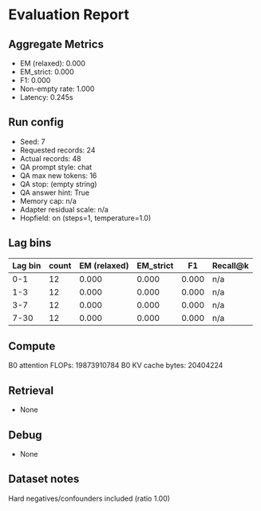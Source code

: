 # Evaluation Report

## Aggregate Metrics

- EM (relaxed): 0.000
- EM_strict: 0.000
- F1: 0.000
- Non-empty rate: 1.000
- Latency: 0.245s

## Run config
- Seed: 7
- Requested records: 24
- Actual records: 48
- QA prompt style: chat
- QA max new tokens: 16
- QA stop: (empty string)
- QA answer hint: True
- Memory cap: n/a
- Adapter residual scale: n/a
- Hopfield: on (steps=1, temperature=1.0)

## Lag bins
| Lag bin | count | EM (relaxed) | EM_strict | F1 | Recall@k |
| ------- | ----- | ------------- | --------- | --- | -------- |
| 0-1 | 12 | 0.000 | 0.000 | 0.000 | n/a |
| 1-3 | 12 | 0.000 | 0.000 | 0.000 | n/a |
| 3-7 | 12 | 0.000 | 0.000 | 0.000 | n/a |
| 7-30 | 12 | 0.000 | 0.000 | 0.000 | n/a |

## Compute
B0 attention FLOPs: 19873910784
B0 KV cache bytes: 20404224

## Retrieval
- None

## Debug
- None

## Dataset notes
Hard negatives/confounders included (ratio 1.00)